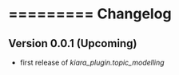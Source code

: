 =========
Changelog
=========

## Version 0.0.1 (Upcoming)

- first release of *kiara_plugin.topic_modelling*
